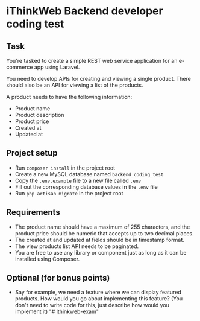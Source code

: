 # iThinkWeb Backend developer coding test

## Task
You're tasked to create a simple REST web service application for an e-commerce app using Laravel.

You need to develop APIs for creating and viewing a single product. There should also be an API for viewing a list of the products.

A product needs to have the following information:

- Product name
- Product description
- Product price
- Created at
- Updated at

## Project setup
- Run `composer install` in the project root
- Create a new MySQL database named `backend_coding_test`
- Copy the `.env.example` file to a new file called `.env`
- Fill out the corresponding database values in the `.env` file
- Run `php artisan migrate` in the project root

## Requirements
- The product name should have a maximum of 255 characters, and the product price should be numeric that accepts up to two decimal places.
- The created at and updated at fields should be in timestamp format.
- The view products list API needs to be paginated.
- You are free to use any library or component just as long as it can be installed using Composer.

## Optional (for bonus points)
- Say for example, we need a feature where we can display featured products. How would you go about implementing this feature? (You don't need to write code for this, just describe how would you implement it)
"# ithinkweb-exam" 
